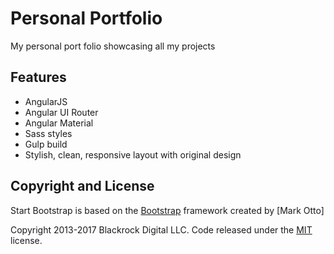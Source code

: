 
# Personal Portfolio

My personal port folio showcasing all my projects

## Features

* AngularJS
* Angular UI Router
* Angular Material
* Sass styles
* Gulp build
* Stylish, clean, responsive layout with original design


## Copyright and License

Start Bootstrap is based on the [Bootstrap](http://getbootstrap.com/) framework created by [Mark Otto]

Copyright 2013-2017 Blackrock Digital LLC. Code released under the [MIT](https://github.com/BlackrockDigital/startbootstrap-freelancer/blob/gh-pages/LICENSE) license.
